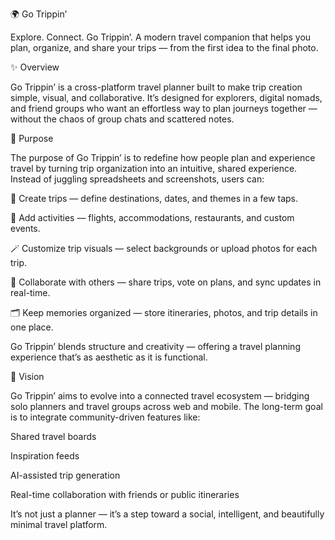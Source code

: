 🌍 Go Trippin’

Explore. Connect. Go Trippin’.
A modern travel companion that helps you plan, organize, and share your trips — from the first idea to the final photo.

✨ Overview

Go Trippin’ is a cross-platform travel planner built to make trip creation simple, visual, and collaborative.
It’s designed for explorers, digital nomads, and friend groups who want an effortless way to plan journeys together — without the chaos of group chats and scattered notes.

🎯 Purpose

The purpose of Go Trippin’ is to redefine how people plan and experience travel by turning trip organization into an intuitive, shared experience.
Instead of juggling spreadsheets and screenshots, users can:

📅 Create trips — define destinations, dates, and themes in a few taps.

🧭 Add activities — flights, accommodations, restaurants, and custom events.

🪄 Customize trip visuals — select backgrounds or upload photos for each trip.

👥 Collaborate with others — share trips, vote on plans, and sync updates in real-time.

🗂️ Keep memories organized — store itineraries, photos, and trip details in one place.

Go Trippin’ blends structure and creativity — offering a travel planning experience that’s as aesthetic as it is functional.

💫 Vision

Go Trippin’ aims to evolve into a connected travel ecosystem — bridging solo planners and travel groups across web and mobile.
The long-term goal is to integrate community-driven features like:

Shared travel boards

Inspiration feeds

AI-assisted trip generation

Real-time collaboration with friends or public itineraries

It’s not just a planner — it’s a step toward a social, intelligent, and beautifully minimal travel platform.
